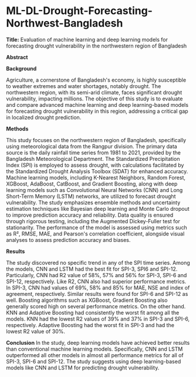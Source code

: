 # ML-DL-Drought-Forecasting-Northwest-Bangladesh

**Title:** Evaluation of machine learning and deep learning models for forecasting drought vulnerability in the northwestern region of Bangladesh 

**Abstract**

**Background**

Agriculture, a cornerstone of Bangladesh's economy, is highly susceptible to weather extremes and water shortages, notably drought. The northwestern region, with its semi-arid climate, faces significant drought vulnerability, impacting millions. The objective of this study is to evaluate and compare advanced machine learning and deep learning-based models for forecasting drought vulnerability in this region, addressing a critical gap in localized drought prediction. 

**Methods**

This study focuses on the northwestern region of Bangladesh, specifically using meteorological data from the Rangpur division. The primary data source is the daily rainfall time series from 1981 to 2021, provided by the Bangladesh Meteorological Department. The Standardized Precipitation Index (SPI) is employed to assess drought, with calculations facilitated by the Standardized Drought Analysis Toolbox (SDAT) for enhanced accuracy. Machine learning models, including K-Nearest Neighbors, Random Forest, XGBoost, AdaBoost, CatBoost, and Gradient Boosting, along with deep learning models such as Convolutional Neural Networks (CNN) and Long Short-Term Memory (LSTM) networks, are utilized to forecast drought vulnerability. The study emphasizes ensemble methods and uncertainty estimation techniques like Bayesian deep learning and Monte Carlo dropout to improve prediction accuracy and reliability. Data quality is ensured through rigorous testing, including the Augmented Dickey-Fuller test for stationarity. The performance of the model is assessed using metrics such as R², RMSE, MAE, and Pearson's correlation coefficient, alongside visual analyses to assess prediction accuracy and biases.

**Results**

The study discovered no specific trend in any of the SPI time series. Among the models, CNN and LSTM had the best fit for SPI-3, SPI6 and SPI-12. Particularly, CNN had R2 value of 58%, 57% and 56% for SPI-3, SPI-6 and SPI-12, respectively. Like R2, CNN also had superior performance metrics. In SPI-3, CNN had values of 69%, 58% and 85% for MAE, NSE and index of agreement, respectively. Similar results were found for SPI-6 and SPI-12 as well. Boosting algorithms such as XGBoost, Gradient Boosting also generally scored high on several performance metrics. On the other hand. KNN and Adaptive Boosting had consistently the worst fit among all the models. KNN had the lowest R2 values of 39% and 37% in SPI-3 and SPI-6, respectively. Adaptive Boosting had the worst fit in SPI-3 and had the lowest R2 value of 30%.

**Conclusion**
In the study, deep learning models have achieved better results than conventional machine learning models. Specifically, CNN and LSTM outperformed all other models in almost all performance metrics for all of SPI-3, SPI-6 and SPI-12. The study suggests using deep learning-based models like CNN and LSTM for predicting drought vulnerability.

